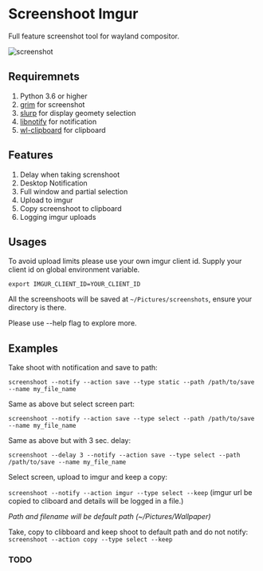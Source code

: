 # Screenshoot Imgur

Full feature screenshot tool for wayland compositor.

![screenshot](https://i.imgur.com/JK9ADn2.png)


## Requiremnets

1. Python 3.6 or higher
2. [grim](https://archlinux.org/packages/community/x86_64/grim/) for screenshot
3. [slurp](https://archlinux.org/packages/community/x86_64/slurp/) for display geomety selection
4. [libnotify](https://archlinux.org/packages/extra/x86_64/libnotify/) for notification
5. [wl-clipboard](https://archlinux.org/packages/community/x86_64/wl-clipboard/) for clipboard

## Features

1. Delay when taking screnshoot
2. Desktop Notification
3. Full window and partial selection
4. Upload to imgur
5. Copy screenshoot to clipboard
6. Logging imgur uploads


## Usages

To avoid upload limits please use your own imgur client id. Supply your client id on global environment variable.

`export IMGUR_CLIENT_ID=YOUR_CLIENT_ID`


All the screenshoots will be saved at `~/Pictures/screenshots`, ensure your directory is there.



Please use --help flag to explore more.

## Examples

Take shoot with notification and save to path:

`screenshoot --notify --action save --type static --path /path/to/save --name my_file_name`


Same as above but select screen part:

`screenshoot --notify --action save --type select --path /path/to/save --name my_file_name`


Same as above but with 3 sec. delay:

`screenshoot --delay 3 --notify --action save --type select --path /path/to/save --name my_file_name`


Select screen, upload to imgur and keep a copy:

`screenshoot --notify --action imgur --type select --keep` (imgur url be copied to cliboard and details will be logged in a file.)


*Path and filename will be default path (~/Pictures/Wallpaper)*


Take, copy to clibboard and keep shoot to default path and do not notify: `screenshoot --action copy --type select --keep`


### __TODO__

